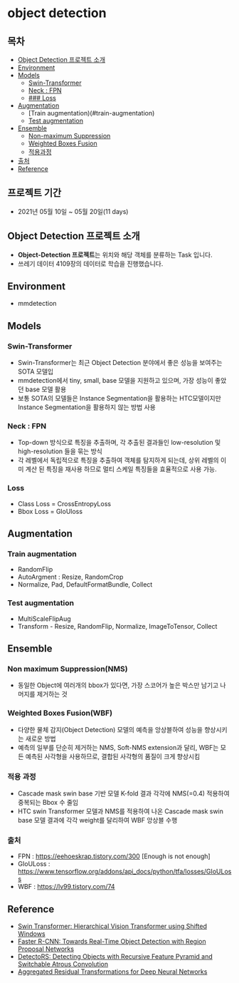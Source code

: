 # object detection

## 목차

* [Object Detection 프로젝트 소개](#object-detection-프로젝트-소개)
* [Environment](#environment)
* [Models](#models)
    * [Swin-Transformer](#swin-transformer)
    * [Neck : FPN](#neck)
    * [### Loss](#loss)
* [Augmentation](#augmentation)
    * [Train augmentation)(#train-augmentation)
    * [Test augmentation](#test_augmentation)
* [Ensemble](#ensemble)
    * [Non-maximum Suppression](#non-maximum-suppression)
    * [Weighted Boxes Fusion](#weighted-boxes-fusion)
    * [적용과정](#적용과정)
* [출처](#출처)
* [Reference](#reference)

## 프로젝트 기간
- 2021년 05월 10일 ~ 05월 20일(11 days)

## Object Detection 프로젝트 소개
- **Object-Detection 프로젝트**는 위치와 해당 객체를 분류하는 Task 입니다.
- 쓰레기 데이터 4109장의 데이터로 학습을 진행했습니다.


## Environment

- mmdetection

## Models

### Swin-Transformer
- Swin-Transformer는 최근 Object Detection 분야에서 좋은 성능을 보여주는 SOTA 모델입
- mmdetection에서 tiny, small, base 모델을 지원하고 있으며, 가장 성능이 좋았던 base 모델 활용
- 보통 SOTA의 모델들은 Instance Segmentation을 활용하는 HTC모델이지만 Instance Segmentation을 활용하지 않는 방법 사용

### Neck : FPN
- Top-down 방식으로 특징을 추출하며, 각 추출된 결과들인 low-resolution 및 high-resolution 들을 묶는 방식
- 각 레벨에서 독립적으로 특징을 추출하여 객체를 탐지하게 되는데, 상위 레벨의 이미 계산 된 특징을 재사용 하므로 멀티 스케일 특징들을 효율적으로 사용 가능.

### Loss 
- Class Loss = CrossEntropyLoss
- Bbox Loss = GloUloss



## Augmentation

### Train augmentation
- RandomFlip
- AutoArgment : Resize, RandomCrop
- Normalize, Pad, DefaultFormatBundle, Collect

### Test augmentation
- MultiScaleFlipAug
- Transform - Resize, RandomFlip, Normalize, ImageToTensor, Collect

## Ensemble

### Non maximum Suppression(NMS)
- 동일한 Object에 여러개의 bbox가 있다면, 가장 스코어가 높은 박스만 남기고 나머지를 제거하는 것

### Weighted Boxes Fusion(WBF)
- 다양한 물체 감지(Object Detection) 모델의 예측을 앙상블하여 성능을 향상시키는 새로운 방법
- 예측의 일부를 단순히 제거하는 NMS, Soft-NMS extension과 달리, WBF는 모든 예측된 사각형을 사용하므로, 결합된 사각형의 품질이 크게 향상시킴

### 적용 과정
- Cascade mask swin base 기반 모델 K-fold 결과 각각에 NMS(=0.4) 적용하여 중복되는 Bbox 수 줄임
- HTC swin Transformer 모델과 NMS를 적용하여 나온 Cascade mask swin base 모델 결과에 각각 weight를 달리하여 WBF 앙상블 수행


### 출처
- FPN : https://eehoeskrap.tistory.com/300 [Enough is not enough]
- GIoULoss : https://www.tensorflow.org/addons/api_docs/python/tfa/losses/GIoULoss
- WBF : https://lv99.tistory.com/74

## Reference
* [Swin Transformer: Hierarchical Vision Transformer using Shifted Windows](https://arxiv.org/abs/2103.14030.pdf)
* [Faster R-CNN: Towards Real-Time Object Detection with Region Proposal Networks](https://arxiv.org/pdf/1506.01497.pdf)
* [DetectoRS: Detecting Objects with Recursive Feature Pyramid and Switchable Atrous Convolution](https://arxiv.org/pdf/2006.02334.pdf)
* [Aggregated Residual Transformations for Deep Neural Networks](https://arxiv.org/pdf/1611.05431v2.pdf)

